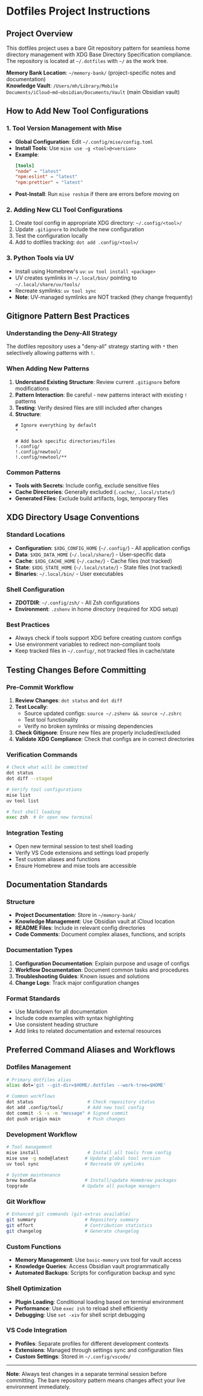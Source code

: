 # Dotfiles Project Instructions

## Project Overview

This dotfiles project uses a bare Git repository pattern for seamless home directory management with XDG Base Directory Specification compliance. The repository is located at `~/.dotfiles` with `~/` as the work tree.

**Memory Bank Location**: `~/memory-bank/` (project-specific notes and documentation)  
**Knowledge Vault**: `/Users/mh/Library/Mobile Documents/iCloud~md~obsidian/Documents/Vault` (main Obsidian vault)

## How to Add New Tool Configurations

### 1. Tool Version Management with Mise
- **Global Configuration**: Edit `~/.config/mise/config.toml`
- **Install Tools**: Use `mise use -g <tool>@<version>`
- **Example**:
  ```toml
  [tools]
  "node" = "latest"
  "npm:eslint" = "latest"
  "npm:prettier" = "latest"
  ```
- **Post-Install**: Run `mise reshim` if there are errors before moving on

### 2. Adding New CLI Tool Configurations
1. Create tool config in appropriate XDG directory: `~/.config/<tool>/`
2. Update `.gitignore` to include the new configuration
3. Test the configuration locally
4. Add to dotfiles tracking: `dot add .config/<tool>/`

### 3. Python Tools via UV
- Install using Homebrew's `uv`: `uv tool install <package>`
- UV creates symlinks in `~/.local/bin/` pointing to `~/.local/share/uv/tools/`
- Recreate symlinks: `uv tool sync`
- **Note**: UV-managed symlinks are NOT tracked (they change frequently)

## Gitignore Pattern Best Practices

### Understanding the Deny-All Strategy
The dotfiles repository uses a "deny-all" strategy starting with `*` then selectively allowing patterns with `!`.

### When Adding New Patterns
1. **Understand Existing Structure**: Review current `.gitignore` before modifications
2. **Pattern Interaction**: Be careful - new patterns interact with existing `!` patterns
3. **Testing**: Verify desired files are still included after changes
4. **Structure**:
   ```gitignore
   # Ignore everything by default
   *
   
   # Add back specific directories/files
   !.config/
   !.config/newtool/
   !.config/newtool/**
   ```

### Common Patterns
- **Tools with Secrets**: Include config, exclude sensitive files
- **Cache Directories**: Generally excluded (`.cache/`, `.local/state/`)
- **Generated Files**: Exclude build artifacts, logs, temporary files

## XDG Directory Usage Conventions

### Standard Locations
- **Configuration**: `$XDG_CONFIG_HOME` (`~/.config/`) - All application configs
- **Data**: `$XDG_DATA_HOME` (`~/.local/share/`) - User-specific data
- **Cache**: `$XDG_CACHE_HOME` (`~/.cache/`) - Cache files (not tracked)
- **State**: `$XDG_STATE_HOME` (`~/.local/state/`) - State files (not tracked)
- **Binaries**: `~/.local/bin/` - User executables

### Shell Configuration
- **ZDOTDIR**: `~/.config/zsh/` - All Zsh configurations
- **Environment**: `.zshenv` in home directory (required for XDG setup)

### Best Practices
- Always check if tools support XDG before creating custom configs
- Use environment variables to redirect non-compliant tools
- Keep tracked files in `~/.config/`, not tracked files in cache/state

## Testing Changes Before Committing

### Pre-Commit Workflow
1. **Review Changes**: `dot status` and `dot diff`
2. **Test Locally**: 
   - Source updated configs: `source ~/.zshenv && source ~/.zshrc`
   - Test tool functionality
   - Verify no broken symlinks or missing dependencies
3. **Check Gitignore**: Ensure new files are properly included/excluded
4. **Validate XDG Compliance**: Check that configs are in correct directories

### Verification Commands
```bash
# Check what will be committed
dot status
dot diff --staged

# Verify tool configurations
mise list
uv tool list

# Test shell loading
exec zsh  # Or open new terminal
```

### Integration Testing
- Open new terminal session to test shell loading
- Verify VS Code extensions and settings load properly
- Test custom aliases and functions
- Ensure Homebrew and mise tools are accessible

## Documentation Standards

### Structure
- **Project Documentation**: Store in `~/memory-bank/`
- **Knowledge Management**: Use Obsidian vault at iCloud location
- **README Files**: Include in relevant config directories
- **Code Comments**: Document complex aliases, functions, and scripts

### Documentation Types
1. **Configuration Documentation**: Explain purpose and usage of configs
2. **Workflow Documentation**: Document common tasks and procedures  
3. **Troubleshooting Guides**: Known issues and solutions
4. **Change Logs**: Track major configuration changes

### Format Standards
- Use Markdown for all documentation
- Include code examples with syntax highlighting
- Use consistent heading structure
- Add links to related documentation and external resources

## Preferred Command Aliases and Workflows

### Dotfiles Management
```bash
# Primary dotfiles alias
alias dot='git --git-dir=$HOME/.dotfiles --work-tree=$HOME'

# Common workflows
dot status                    # Check repository status
dot add .config/tool/         # Add new tool config
dot commit -S -s -m "message" # Signed commit
dot push origin main          # Push changes
```

### Development Workflow
```bash
# Tool management
mise install                  # Install all tools from config
mise use -g node@latest      # Update global tool version
uv tool sync                 # Recreate UV symlinks

# System maintenance
brew bundle                  # Install/update Homebrew packages
topgrade                    # Update all package managers
```

### Git Workflow
```bash
# Enhanced git commands (git-extras available)
git summary                  # Repository summary
git effort                   # Contribution statistics
git changelog                # Generate changelog
```

### Custom Functions
- **Memory Management**: Use `basic-memory` uvx tool for vault access
- **Knowledge Queries**: Access Obsidian vault programmatically
- **Automated Backups**: Scripts for configuration backup and sync

### Shell Optimization
- **Plugin Loading**: Conditional loading based on terminal environment
- **Performance**: Use `exec zsh` to reload shell efficiently
- **Debugging**: Use `set -xiv` for shell script debugging

### VS Code Integration
- **Profiles**: Separate profiles for different development contexts
- **Extensions**: Managed through settings sync and configuration files
- **Custom Settings**: Stored in `~/.config/vscode/`

---

**Note**: Always test changes in a separate terminal session before committing. The bare repository pattern means changes affect your live environment immediately.
